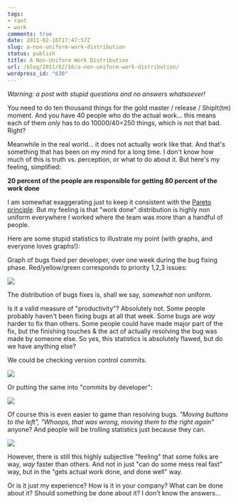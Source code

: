 ```yaml
---
tags:
- rant
- work
comments: true
date: 2011-02-16T17:47:57Z
slug: a-non-uniform-work-distribution
status: publish
title: A Non-Uniform Work Distribution
url: /blog/2011/02/16/a-non-uniform-work-distribution/
wordpress_id: "630"
---
```


_Warning: a post with stupid questions and no answers whatsoever!_

You need to do ten thousand things for the gold master / release / ShipIt(tm) moment. And you have 40 people who do the actual work... this means each of them _only_ has to do 10000/40=250 things, which is not that bad. Right?

Meanwhile in the real world... it does not actually work like that. And that's something that has been on my mind for a long time. I don't know how much of this is truth vs. perception, or what to do about it. But here's my feeling, simplified:

**20 percent of the people are responsible for getting 80 percent of the work done**

I am somewhat exaggerating just to keep it consistent with the [Pareto principle](http://en.wikipedia.org/wiki/Pareto_principle). But my feeling is that "work done" distribution is highly non uniform everywhere I worked where the team was more than a handful of people.

Here are some stupid statistics to illustrate my point (with graphs, and everyone loves graphs!):

Graph of bugs fixed per developer, over one week during the bug fixing phase. Red/yellow/green corresponds to priority 1,2,3 issues:

[![](http://aras-p.info/blog/wp-content/uploads/2011/02/graphbugs.png)](http://aras-p.info/blog/wp-content/uploads/2011/02/graphbugs.png)

The distribution of bugs fixes is, shall we say, _somewhat_ non uniform.

Is it a valid measure of "productivity"? Absolutely not. Some people probably haven't been fixing bugs at all that week. Some bugs are _way_ harder to fix than others. Some people could have made major part of the fix, but the finishing touches & the act of actually resolving the bug was made by someone else. So yes, this statistics is absolutely flawed, but do we have anything else?

We could be checking version control commits.

[![](http://aras-p.info/blog/wp-content/uploads/2011/02/svntimeline-500x243.png)](http://aras-p.info/blog/wp-content/uploads/2011/02/svntimeline.png)

Or putting the same into "commits by developer":

[![](http://aras-p.info/blog/wp-content/uploads/2011/02/svnauthor-500x269.png)](http://aras-p.info/blog/wp-content/uploads/2011/02/svnauthor.png)

Of course this is even easier to game than resolving bugs. _"Moving buttons to the left", "Whoops, that was wrong, moving them to the right again"_ anyone? And people will be trolling statistics just because they can.

[![](http://aras-p.info/blog/wp-content/uploads/2011/02/svntroll.png)](http://aras-p.info/blog/wp-content/uploads/2011/02/svntroll.png)

However, there is still this highly subjective "feeling" that some folks are way, _way_ faster than others. And not in just "can do some mess real fast" way, but in the "gets actual work done, and done well" way.

Or is it just my experience? How is it in your company? What can be done about it? Should something be done about it? I don't know the answers...
